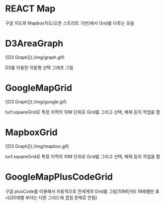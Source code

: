 # REACT Map 

구글 지도와 Mapbox지도(오픈 스트리트 기반)에서 Grid를 다루는 모음

# D3AreaGraph

![D3 Graph]](./img/graph.gif)

D3를 이용한 이동형 선택 그래프 그림  


# GoogleMapGrid

![D3 Graph]](./img/google.gif)

turf.squareGrid로 특정 지역의 10M 단위로 Grid를 그리고
선택, 해제 등의 작업을 함 

# MapboxGrid

![D3 Graph]](./img/mapbox.gif)

turf.squareGrid로 특정 지역의 10M 단위로 Grid를 그리고
선택, 해제 등의 작업을 함 

# GoogleMapPlusCodeGrid

구글 plusCode를 이용해서 자동적으로 전세계의 Grid를 그림(10M단위)
19레벨만 표시(20레벨 부터는 다른 그리드에 겹침 문제로 안됨)

